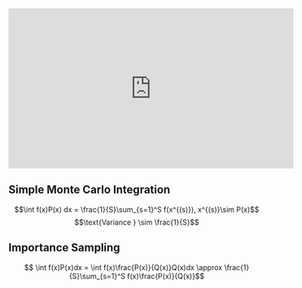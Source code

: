 <iframe width="560" height="315" src="https://www.youtube.com/embed/_v4Eb09qp7Q" title="YouTube video player" frameborder="0" allow="accelerometer; autoplay; clipboard-write; encrypted-media; gyroscope; picture-in-picture" allowfullscreen></iframe>


## Simple Monte Carlo Integration
$$\int f(x)P(x) dx = \frac{1}{S}\sum_{s=1}^S f(x^{(s)}), x^{(s)}\sim P(x)$$
$$\text{Variance } \sim \frac{1}{S}$$

## Importance Sampling
$$ \int f(x)P(x)dx = \int f(x)\frac{P(x)}{Q(x)}Q(x)dx \approx \frac{1}{S}\sum_{s=1}^S f(x)\frac{P(x)}{Q(x)}$$
